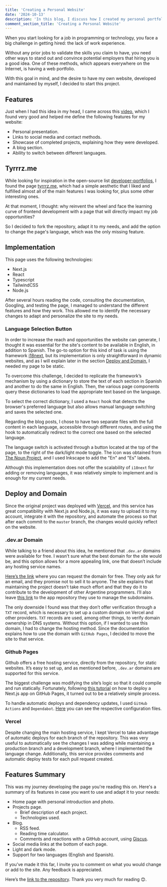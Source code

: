 ```yaml
---
title: 'Creating a Personal Website'
date: '2024-10-13'
description: 'In this blog, I discuss how I created my personal portfolio and blog using an open-source website. I mention the features I was looking for, how I adapted them, and how I added the missing ones.'
comment_section_title: 'Creating a Personal Website' 
---
```

When you start looking for a job in programming or technology, you face a big challenge in getting hired: the lack of work experience.

Without any prior jobs to validate the skills you claim to have, you need other ways to stand out and convince potential employers that hiring you is a good idea. One of these methods, which appears everywhere on the Internet, is having a web portfolio.

With this goal in mind, and the desire to have my own website, developed and maintained by myself, I decided to start this project.

## Features

Just when I had this idea in my head, I came across this [video](https://youtu.be/nIracKeqsFk?si=2Q0Ut6z6aCuUITEA), which I found very good and helped me define the following features for my website:

- Personal presentation.
- Links to social media and contact methods.
- Showcase of completed projects, explaining how they were developed.
- A blog section.
- Ability to switch between different languages.

## Tyrrrz.me

While looking for inspiration in the open-source list [developer-portfolios](https://github.com/emmabostian/developer-portfolios), I found the page [tyrrrz.me](https://tyrrrz.me/), which had a simple aesthetic that I liked and fulfilled almost all of the main features I was looking for, plus some other interesting ones.

At that moment, I thought: why reinvent the wheel and face the learning curve of frontend development with a page that will directly impact my job opportunities?

So I decided to fork the repository, adapt it to my needs, and add the option to change the page's language, which was the only missing feature.

## Implementation

This page uses the following technologies:

- Next.js
- React
- Typescript
- TailwindCSS
- Node.js

After several hours reading the code, consulting the documentation, Googling, and testing the page, I managed to understand the different features and how they work. This allowed me to identify the necessary changes to adapt and personalize the site to my needs.

### Language Selection Button

In order to increase the reach and opportunities the website can generate, I thought it was essential for the site's content to be available in English, in addition to Spanish. The go-to option for this kind of task is using the framework [i18next](https://www.i18next.com/), but its implementation is only straightforward in dynamic websites, and as I will explain later in the section [Deploy and Domain](/blog/en/ezeluduena#deploy-and-domain), I needed my page to be static.

To overcome this challenge, I decided to replicate the framework’s mechanism by using a dictionary to store the text of each section in Spanish and another to do the same in English.
Then, the various page components query these dictionaries to load the appropriate text based on the language.

To select the correct dictionary, I used a `React` hook that detects the browser's preferred language but also allows manual language switching and saves the selected one.

Regarding the blog posts, I chose to have two separate files with the full content in each language, accessible through different routes, and using the hook to automatically redirect to the correct one based on the selected language.

The language switch is activated through a button located at the top of the page, to the right of the dark/light mode toggle. The icon was obtained from [The Noun Project](https://thenounproject.com/), and I used Inkscape to add the "En" and "Es" labels.

Although this implementation does not offer the scalability of `i18next` for adding or removing languages, it was relatively simple to implement and is enough for my current needs.

## Deploy and Domain

Since the original project was deployed with [Vercel](https://vercel.com/), and this service has great compatibility with Next.js and Node.js, it was easy to upload it to my account, integrate it with the repository, and automate the process so that after each commit to the `master` branch, the changes would quickly reflect on the website.

### .dev.ar Domain

While talking to a friend about this idea, he mentioned that `.dev.ar` domains were available for free. I wasn’t sure what the best domain for the site would be, and this option allows for a more appealing link, one that doesn’t include any hosting service names.

[Here’s the link](https://home.dev.ar/) where you can request the domain for free. They only ask for an email, and they promise not to sell it to anyone.
The site explains that maintaining the project doesn’t take much effort and that they do it to contribute to the development of other Argentine programmers. I’ll also leave [this link](https://github.com/pragmore/dev.ar) to the app repository they use to manage the subdomains.

The only downside I found was that they don’t offer verification through a `TXT` record, which is necessary to set up a custom domain on Vercel and other providers. `TXT` records are used, among other things, to verify domain ownership in DNS systems.
Without this option, if I wanted to use this domain, I had to change the hosting method. Since the documentation explains how to use the domain with `GitHub Pages`, I decided to move the site to that service.

### Github Pages

Github offers a free hosting service, directly from the repository, for static websites. It’s easy to set up, and as mentioned before, `.dev.ar` domains are supported for this service.

The biggest challenge was modifying the site’s logic so that it could compile and run statically. Fortunately, following [this tutorial](https://www.youtube.com/watch?v=mJuz45RXeXY) on how to deploy a Next.js app on GitHub Pages, it turned out to be a relatively simple process.

To handle automatic deploys and dependency updates, I used `GitHub Actions` and `Dependabot`. [Here](https://github.com/ezeluduena/ezeluduena.dev.ar/tree/master/.github) you can see the respective configuration files.

### Vercel

Despite changing the main hosting service, I kept Vercel to take advantage of automatic deploys for each branch of the repository. This was very useful to automatically see the changes I was adding while maintaining a production branch and a development branch, where I implemented the language change. Additionally, this service provides comments and automatic deploy tests for each pull request created.

## Features Summary

This was my journey developing the page you're reading this on. Here's a summary of its features in case you want to use and adapt it to your needs:

- Home page with personal introduction and photo.
- Projects page.
  - Brief description of each project.
  - Technologies used.
- Blog.
  - RSS feed.
  - Reading time calculator.
  - Comments and reactions with a GitHub account, using [Giscus](https://giscus.app/en).
- Social media links at the bottom of each page.
- Light and dark mode.
- Support for two languages (English and Spanish).

If you’ve made it this far, I invite you to comment on what you would change or add to the site. Any feedback is appreciated.

Here’s the [link to the repository](https://github.com/ezeluduena/ezeluduena.dev.ar). Thank you very much for reading 😊.
